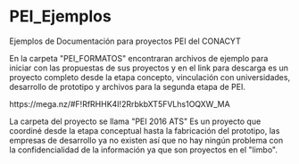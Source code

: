 # PEI_Ejemplos
<p>Ejemplos de Documentación para proyectos PEI del CONACYT</p>
<p>En la carpeta "PEI_FORMATOS" encontraran archivos de ejemplo para iniciar con las propuestas de sus proyectos y en el link para descarga es un proyecto completo desde la etapa concepto, vinculación con universidades, desarrollo de prototipo y archivos para la segunda etapa de PEI. </p>
<p>https://mega.nz/#F!RfRHHK4I!2RrbkbXT5FVLhs1OQXW_MA </p>
<p>La carpeta del proyecto se llama "PEI 2016 ATS" Es un proyecto que coordiné desde la etapa conceptual hasta la fabricación del prototipo, las empresas de desarrollo ya no existen así que no hay ningún problema con la confidencialidad de la información ya que son proyectos en el "limbo". </p>
